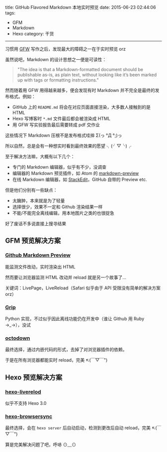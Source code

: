 title: GitHub Flavored Markdown 本地实时预览
date: 2015-06-23 02:44:06
tags:
  - GFM
  - Markdown
  - Hexo
category: 干货
---

习惯用 [GFW](https://help.github.com/articles/github-flavored-markdown/) 写作之后，发现最大的障碍之一在于实时预览 orz

虽然说吧，Markdown 的设计思想之一便是可读性：

> "The idea is that a Markdown-formatted document should be publishable as-is, as plain text, without looking like it’s been marked up with tags or formatting instructions."

然而随着用 GFW 用得越来越多，便会发现有时 Markdown 并不完全是最终的发布格式。例如：

- GitHub 上的 `README.md` 将会在对应页面直接渲染，大多数人接触到的是 HTML
- Hexo 写博客时 `*.md` 文件最后都会被渲染成 HTML
- 用 GFW 写实验报告最后需要转成 pdf 交作业

这些情况下 Markdown 压根不是发布格式哇摔 Σ(っ °Д °;)っ

所以自然，总是会有一种想实时看到最终效果的愿望 ╮(╯▽╰)╭

<!-- more -->

至于解决方法嘛，大概有以下几个：

- 专门的 Markdown 编辑器，似乎有不少，没调查
- 编辑器的 Markdown 预览插件，如 Atom 的 [markdown-preview](https://atom.io/packages/markdown-preview)
- 在线 Markdown 编辑器，如 [StackEdit](https://stackedit.io)，GitHub 自带的 Preview etc.

但是他们分别有一些缺点：

- 太臃肿，本来就是为了轻量
- 选择很少，效果不一定和 Github 渲染结果一样
- 不能/不能完全离线编辑，用本地图片之类的也很捉急

好了废话不多说直接上搜寻结果

## GFM 预览解决方案

### [Github Markdown Preview](https://github.com/dmarcotte/github-markdown-preview)

能监测文件改动，实时渲染出 HTML

然而要让浏览器监测 HTML 改动并 reload 就是另一个故事了…

关键词：LivePage，LiveReload（Safari 似乎由于 API 受限没有简单的解决方案 orz）

### [Grip](https://github.com/joeyespo/grip)

Python 实现，不过似乎因此离线功能仍在开发中（谁让 Github 用 Ruby →_→），没试

### [octodown](https://github.com/ianks/octodown)

最终选择，通过内嵌代码的形式，去掉了对浏览器插件的依赖。

于是在所有浏览器都能实时 reload，完美 ↖(￣▽￣")


## Hexo 预览解决方案

### [hexo-liverelod](https://github.com/hexojs/hexo-livereload)

似乎不支持 Hexo 3.0

### [hexo-browsersync](https://github.com/hexojs/hexo-browsersync)

最终选择，会在 `hexo server` 后自动启动，检测到更改后自动 reload，完美 ↖(￣▽￣")

算是完美解决问题了吧，呼哧 ⊙﹏⊙
